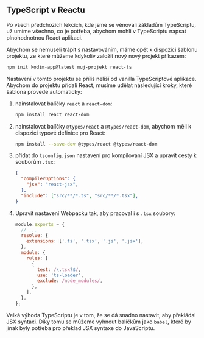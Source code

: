 ## TypeScript v Reactu

Po všech předchozích lekcích, kde jsme se věnovali základům TypeScriptu, už umíme všechno, co je potřeba, abychom mohli v TypeScriptu napsat plnohodnotnou React aplikaci.

Abychom se nemuseli trápit s nastavováním, máme opět k dispozici šablonu projektu, ze které můžeme kdykoliv založit nový nový projekt příkazem:

```bash
npm init kodim-app@latest muj-projekt react-ts
```

Nastavení v tomto projektu se příliš neliší od vanilla TypeScriptové aplikace. Abychom do projektu přidali React, musíme udělat následující kroky, které šablona provede automaticky:

1.  nainstalovat balíčky `react` a `react-dom`:
    ```bash
    npm install react react-dom
    ```
1.  nainstalovat balíčky `@types/react` a `@types/react-dom`, abychom měli k dispozici typové definice pro React:
    ```bash
    npm install --save-dev @types/react @types/react-dom
    ```
1.  přidat do `tsconfig.json` nastavení pro kompilování JSX a upravit cesty k souborům `.tsx`:
    ```json
    {
      "compilerOptions": {
        "jsx": "react-jsx",
      },
      "include": ["src/**/*.ts", "src/**/*.tsx"],
    }
    ```
1.  Upravit nastavení Webpacku tak, aby pracoval i s `.tsx` soubory:
    ```js
    module.exports = {
      // ...
      resolve: {
        extensions: ['.ts', '.tsx', '.js', '.jsx'],
      },
      module: {
        rules: [
          {
            test: /\.tsx?$/,
            use: 'ts-loader',
            exclude: /node_modules/,
          },
        ],
      },
    };
    ```

Velká výhoda TypeScriptu je v tom, že se dá snadno nastavit, aby překládal JSX syntaxi. Díky tomu se můžeme vyhnout balíčkům jako `babel`, které by jinak byly potřeba pro překlad JSX syntaxe do JavaScriptu.
